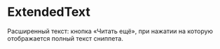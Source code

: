 # ExtendedText

Расширенный текст: кнопка «Читать ещё», при нажатии на которую отображается полный текст сниппета.
